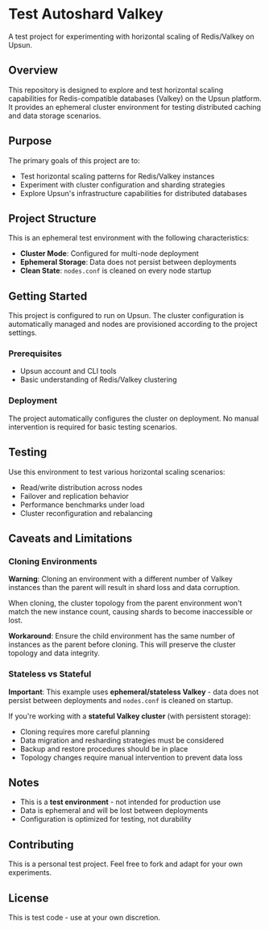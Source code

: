 # Test Autoshard Valkey

A test project for experimenting with horizontal scaling of Redis/Valkey on Upsun.

## Overview

This repository is designed to explore and test horizontal scaling capabilities for Redis-compatible databases (Valkey) on the Upsun platform. It provides an ephemeral cluster environment for testing distributed caching and data storage scenarios.

## Purpose

The primary goals of this project are to:

- Test horizontal scaling patterns for Redis/Valkey instances
- Experiment with cluster configuration and sharding strategies
- Explore Upsun's infrastructure capabilities for distributed databases

## Project Structure

This is an ephemeral test environment with the following characteristics:

- **Cluster Mode**: Configured for multi-node deployment
- **Ephemeral Storage**: Data does not persist between deployments
- **Clean State**: `nodes.conf` is cleaned on every node startup

## Getting Started

This project is configured to run on Upsun. The cluster configuration is automatically managed and nodes are provisioned according to the project settings.

### Prerequisites

- Upsun account and CLI tools
- Basic understanding of Redis/Valkey clustering

### Deployment

The project automatically configures the cluster on deployment. No manual intervention is required for basic testing scenarios.

## Testing

Use this environment to test various horizontal scaling scenarios:

- Read/write distribution across nodes
- Failover and replication behavior
- Performance benchmarks under load
- Cluster reconfiguration and rebalancing

## Caveats and Limitations

### Cloning Environments

**Warning**: Cloning an environment with a different number of Valkey instances than the parent will result in shard loss and data corruption.

When cloning, the cluster topology from the parent environment won't match the new instance count, causing shards to become inaccessible or lost.

**Workaround**: Ensure the child environment has the same number of instances as the parent before cloning. This will preserve the cluster topology and data integrity.

### Stateless vs Stateful

**Important**: This example uses **ephemeral/stateless Valkey** - data does not persist between deployments and `nodes.conf` is cleaned on startup.

If you're working with a **stateful Valkey cluster** (with persistent storage):
- Cloning requires more careful planning
- Data migration and resharding strategies must be considered
- Backup and restore procedures should be in place
- Topology changes require manual intervention to prevent data loss

## Notes

- This is a **test environment** - not intended for production use
- Data is ephemeral and will be lost between deployments
- Configuration is optimized for testing, not durability

## Contributing

This is a personal test project. Feel free to fork and adapt for your own experiments.

## License

This is test code - use at your own discretion.
